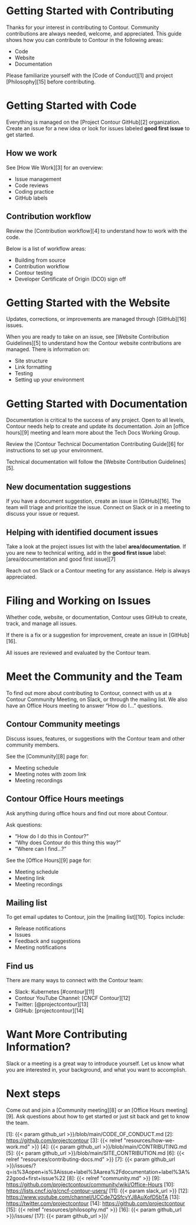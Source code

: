 # Getting Started with Contributing

Thanks for your interest in contributing to Contour. Community contributions are always needed, welcome, and appreciated. This guide shows how you can contribute to Contour in the following areas:  

- Code
- Website
- Documentation  

Please familiarize yourself with the [Code of Conduct][1] and project [Philosophy][15] before contributing.  

# Getting Started with Code  

Everything is managed on the [Project Contour GitHub][2] organization. Create an issue for a new idea or look for issues labeled **good first issue** to get started.  

## How we work  

See [How We Work][3] for an overview:
- Issue management
- Code reviews
- Coding practice
- GitHub labels  

## Contribution workflow  

Review the [Contribution workflow][4] to understand how to work with the code.  

Below is a list of workflow areas:
- Building from source
- Contribution workflow
- Contour testing
- Developer Certificate of Origin (DCO) sign off  

# Getting Started with the Website  

Updates, corrections, or improvements are managed through [GitHub][16] issues.  

When you are ready to take on an issue, see [Website Contribution Guidelines][5] to understand how the Contour website contributions are managed. There is information on:
- Site structure
- Link formatting
- Testing
- Setting up your environment  

# Getting Started with Documentation  

Documentation is critical to the success of any project. Open to all levels, Contour needs help to create and update its documentation. Join an [office hours][9] meeting and learn more about the Tech Docs Working Group.  

Review the [Contour Technical Documentation Contributing Guide][6] for instructions to set up your environment.  

Technical documentation will follow the [Website Contribution Guidelines][5].  

## New documentation suggestions  

If you have a document suggestion, create an issue in [GitHub][16]. The team will triage and prioritize the issue. Connect on Slack or in a meeting to discuss your issue or request.  

## Helping with identified document issues  

Take a look at the project issues list with the label **area/documentation**. If you are new to technical writing, add in the **good first issue** label: 
[area/documentation and good first issue][7]

Reach out on Slack or a Contour meeting for any assistance. Help is always appreciated.  

# Filing and Working on Issues  

Whether code, website, or documentation, Contour uses GitHub to create, track, and manage all issues.  

If there is a fix or a suggestion for improvement, create an issue in [GitHub][16].  

All issues are reviewed and evaluated by the Contour team.  

# Meet the Community and the Team  

To find out more about contributing to Contour, connect with us at a Contour Community Meeting, on Slack, or through the mailing list. We also have an Office Hours meeting to answer “How do I…” questions.  

## Contour Community meetings  

Discuss issues, features, or suggestions with the Contour team and other community members.  

See the [Community][8] page for:
- Meeting schedule
- Meeting notes with zoom link
- Meeting recordings  

## Contour Office Hours meetings  

Ask anything during office hours and find out more about Contour. 

Ask questions:
- “How do I do this in Contour?”
- “Why does Contour do this thing this way?”
- “Where can I find…?”  

See the [Office Hours][9] page for:
- Meeting schedule
- Meeting link
- Meeting recordings  

## Mailing list  

To get email updates to Contour, join the [mailing list][10]. Topics include:
- Release notifications
- Issues
- Feedback and suggestions
- Meeting notifications  

## Find us  
There are many ways to connect with the Contour team:

- Slack:	Kubernetes [#contour][11]
- Contour YouTube Channel:	[CNCF Contour][12]
- Twitter:	[@projectcontour][13]
- GitHub:	[projectcontour][14] 

# Want More Contributing Information?  

Slack or a meeting is a great way to introduce yourself. Let us know what you are interested in, your background, and what you want to accomplish.  

# Next steps  

Come out and join a [Community meeting][8] or an [Office Hours meeting][9]. Ask questions about how to get started or just sit back and get to know the team.



[1]: {{< param github_url >}}/blob/main/CODE_OF_CONDUCT.md
[2]: https://github.com/projectcontour
[3]: {{< relref "resources/how-we-work.md" >}}
[4]: {{< param github_url >}}/blob/main/CONTRIBUTING.md
[5]: {{< param github_url >}}/blob/main/SITE_CONTRIBUTION.md
[6]: {{< relref "resources/contributing-docs.md" >}}
[7]: {{< param github_url >}}/issues/?q=is%3Aopen+is%3Aissue+label%3Aarea%2Fdocumentation+label%3A%22good+first+issue%22
[8]: {{< relref "community.md" >}}
[9]: https://github.com/projectcontour/community/wiki/Office-Hours
[10]: https://lists.cncf.io/g/cncf-contour-users/
[11]: {{< param slack_url >}}
[12]: https://www.youtube.com/channel/UCCde7QSfcyYJ8AuXofD5bTA
[13]: https://twitter.com/projectcontour
[14]: https://github.com/projectcontour
[15]: {{< relref "resources/philosophy.md" >}}
[16]: {{< param github_url >}}/issues/
[17]: {{< param github_url >}}/